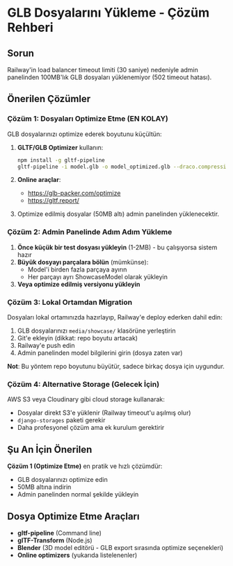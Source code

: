 # GLB Dosyalarını Yükleme - Çözüm Rehberi

## Sorun
Railway'in load balancer timeout limiti (30 saniye) nedeniyle admin panelinden 100MB'lık GLB dosyaları yüklenemiyor (502 timeout hatası).

## Önerilen Çözümler

### Çözüm 1: Dosyaları Optimize Etme (EN KOLAY)

GLB dosyalarınızı optimize ederek boyutunu küçültün:

1. **GLTF/GLB Optimizer** kullanın:
   ```bash
   npm install -g gltf-pipeline
   gltf-pipeline -i model.glb -o model_optimized.glb --draco.compressionLevel 10
   ```

2. **Online araçlar**:
   - https://glb-packer.com/optimize
   - https://gltf.report/

3. Optimize edilmiş dosyalar (50MB altı) admin panelinden yüklenecektir.

### Çözüm 2: Admin Panelinde Adım Adım Yükleme

1. **Önce küçük bir test dosyası yükleyin** (1-2MB) - bu çalışıyorsa sistem hazır
2. **Büyük dosyayı parçalara bölün** (mümkünse):
   - Model'i birden fazla parçaya ayırın
   - Her parçayı ayrı ShowcaseModel olarak yükleyin
3. **Veya optimize edilmiş versiyonu yükleyin**

### Çözüm 3: Lokal Ortamdan Migration

Dosyaları lokal ortamınızda hazırlayıp, Railway'e deploy ederken dahil edin:

1. GLB dosyalarınızı `media/showcase/` klasörüne yerleştirin
2. Git'e ekleyin (dikkat: repo boyutu artacak)
3. Railway'e push edin
4. Admin panelinden model bilgilerini girin (dosya zaten var)

**Not**: Bu yöntem repo boyutunu büyütür, sadece birkaç dosya için uygundur.

### Çözüm 4: Alternative Storage (Gelecek İçin)

AWS S3 veya Cloudinary gibi cloud storage kullanarak:
- Dosyalar direkt S3'e yüklenir (Railway timeout'u aşılmış olur)
- `django-storages` paketi gerekir
- Daha profesyonel çözüm ama ek kurulum gerektirir

## Şu An İçin Önerilen

**Çözüm 1 (Optimize Etme)** en pratik ve hızlı çözümdür:
- GLB dosyalarınızı optimize edin
- 50MB altına indirin
- Admin panelinden normal şekilde yükleyin

## Dosya Optimize Etme Araçları

- **gltf-pipeline** (Command line)
- **glTF-Transform** (Node.js)
- **Blender** (3D model editörü - GLB export sırasında optimize seçenekleri)
- **Online optimizers** (yukarıda listelenenler)

